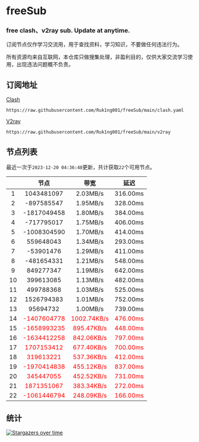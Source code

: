 # freeSub
### free clash、v2ray sub. Update at anytime.

订阅节点仅作学习交流用，用于查找资料，学习知识，不要做任何违法行为。

所有资源均来自互联网，本仓库只做搜集处理，非盈利目的，仅供大家交流学习使用，出现违法问题概不负责。

## 订阅地址
[Clash](https://raw.githubusercontent.com/Ruk1ng001/freeSub/main/clash.yaml)
```
https://raw.githubusercontent.com/Ruk1ng001/freeSub/main/clash.yaml
```
[V2ray](https://raw.githubusercontent.com/Ruk1ng001/freeSub/main/v2ray)
```
https://raw.githubusercontent.com/Ruk1ng001/freeSub/main/v2ray
```

## 节点列表

最近一次于`2023-12-20 04:36:48`更新，共计获取`22`个可用节点。

|  | 节点 | 带宽 | 延迟 |
|:-:|:--:|:--:|:--:|
 | 1 | 1043481097 | 2.03MB/s | 316.00ms |
 | 2 | -897585547 | 1.95MB/s | 328.00ms |
 | 3 | -1817049458 | 1.80MB/s | 384.00ms |
 | 4 | -717795017 | 1.75MB/s | 406.00ms |
 | 5 | -1008304590 | 1.70MB/s | 414.00ms |
 | 6 | 559648043 | 1.34MB/s | 293.00ms |
 | 7 | -53901476 | 1.29MB/s | 411.00ms |
 | 8 | -481654331 | 1.21MB/s | 548.00ms |
 | 9 | 849277347 | 1.19MB/s | 642.00ms |
 | 10 | 399613085 | 1.13MB/s | 482.00ms |
 | 11 | 499788368 | 1.03MB/s | 525.00ms |
 | 12 | 1526794383 | 1.01MB/s | 752.00ms |
 | 13 | 95694732 | 1.00MB/s | 739.00ms |
 | 14 | <font color=red>-1407604778</font> | <font color=red>1002.74KB/s</font> | <font color=red>476.00ms</font> |
 | 15 | <font color=red>-1658993235</font> | <font color=red>895.47KB/s</font> | <font color=red>448.00ms</font> |
 | 16 | <font color=red>-1634412258</font> | <font color=red>842.06KB/s</font> | <font color=red>797.00ms</font> |
 | 17 | <font color=red>1707153412</font> | <font color=red>677.40KB/s</font> | <font color=red>700.00ms</font> |
 | 18 | <font color=red>319613221</font> | <font color=red>537.36KB/s</font> | <font color=red>412.00ms</font> |
 | 19 | <font color=red>-1970414838</font> | <font color=red>455.12KB/s</font> | <font color=red>837.00ms</font> |
 | 20 | <font color=red>345447055</font> | <font color=red>452.52KB/s</font> | <font color=red>731.00ms</font> |
 | 21 | <font color=red>1871351067</font> | <font color=red>383.34KB/s</font> | <font color=red>272.00ms</font> |
 | 22 | <font color=red>-1061446794</font> | <font color=red>248.09KB/s</font> | <font color=red>166.00ms</font> |


## 统计

[![Stargazers over time](https://starchart.cc/Ruk1ng001/freeSub.svg)](https://starchart.cc/Ruk1ng001/freeSub)